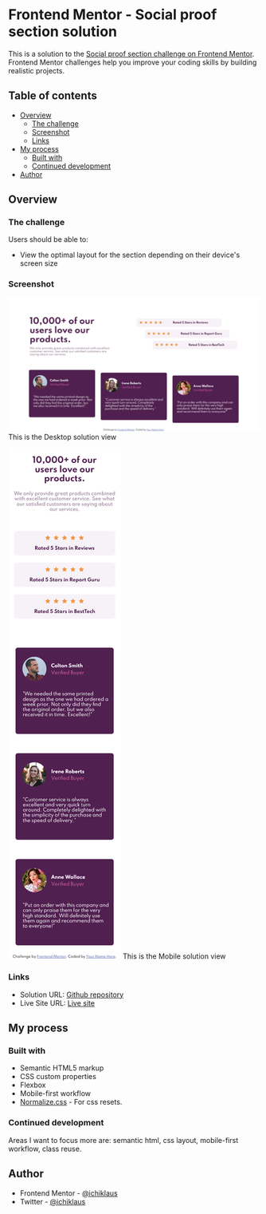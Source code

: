 # Frontend Mentor - Social proof section solution

This is a solution to the [Social proof section challenge on Frontend Mentor](https://www.frontendmentor.io/challenges/social-proof-section-6e0qTv_bA). Frontend Mentor challenges help you improve your coding skills by building realistic projects. 

## Table of contents

- [Overview](#overview)
  - [The challenge](#the-challenge)
  - [Screenshot](#screenshot)
  - [Links](#links)
- [My process](#my-process)
  - [Built with](#built-with)
  - [Continued development](#continued-development)
- [Author](#author)

## Overview

### The challenge

Users should be able to:

- View the optimal layout for the section depending on their device's screen size

### Screenshot

![](./Screenshot-desktop.png)
This is the Desktop solution view

![](./Screenshot-mobile.png)
This is the Mobile solution view

### Links

- Solution URL: [Github repository](https://github.com/ichiklaus/fem-social-proof-section.git)
- Live Site URL: [Live site](https://ichiklaus.github.io/fem-social-proof-section)

## My process

### Built with

- Semantic HTML5 markup
- CSS custom properties
- Flexbox
- Mobile-first workflow
- [Normalize.css](https://github.com/necolas/normalize.css) - For css resets.

### Continued development

Areas I want to focus more are: semantic html, css layout, mobile-first workflow, class reuse.

## Author
- Frontend Mentor - [@ichiklaus](https://www.frontendmentor.io/profile/ichiklaus)
- Twitter - [@ichiklaus](https://www.twitter.com/ichiklaus)

